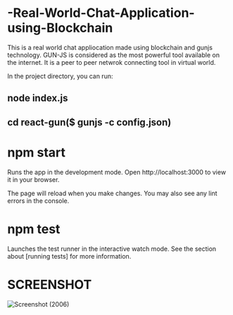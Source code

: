 # -Real-World-Chat-Application-using-Blockchain
 
This is a real world chat appliocation made using blockchain and gunjs technology.
GUN-JS is considered as the most powerful tool available on the internet.
It is a peer to peer netwrok connecting tool in virtual world.

In the project directory, you can run:

## node index.js

## cd react-gun($ gunjs -c config.json)

# npm start
Runs the app in the development mode.
Open http://localhost:3000 to view it in your browser.

The page will reload when you make changes.
You may also see any lint errors in the console.

# npm test
Launches the test runner in the interactive watch mode.
See the section about [running tests] for more information.

# SCREENSHOT

![Screenshot (2006)](https://user-images.githubusercontent.com/118952854/206887227-f6e7e019-ad8d-4778-93d3-16fce53c9ec0.png)
